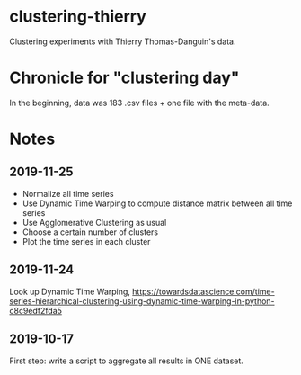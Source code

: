 # clustering-thierry
Clustering experiments with Thierry Thomas-Danguin's data. 

# Chronicle for "clustering day"
In the beginning, data was 183 .csv files + one file with the meta-data.

# Notes

## 2019-11-25
- Normalize all time series
- Use Dynamic Time Warping to compute distance matrix between all time series
- Use Agglomerative Clustering as usual
- Choose a certain number of clusters
- Plot the time series in each cluster

## 2019-11-24
Look up Dynamic Time Warping, https://towardsdatascience.com/time-series-hierarchical-clustering-using-dynamic-time-warping-in-python-c8c9edf2fda5

## 2019-10-17
First step: write a script to aggregate all results in ONE dataset.
